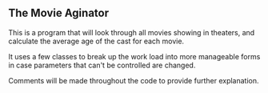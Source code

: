 The Movie Aginator
-----
This is a program that will look through all movies showing in theaters, and calculate the average age of the cast for each movie. 

It uses a few classes to break up the work load into more manageable forms in case parameters that can't be controlled are changed. 

Comments will be made throughout the code to provide further explanation.

